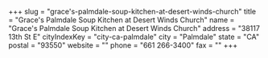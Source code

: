 +++
slug = "grace's-palmdale-soup-kitchen-at-desert-winds-church"
title = "Grace's Palmdale Soup Kitchen at Desert Winds Church"
name = "Grace's Palmdale Soup Kitchen at Desert Winds Church"
address = "38117 13th St E"
cityIndexKey = "city-ca-palmdale"
city = "Palmdale"
state = "CA"
postal = "93550"
website = ""
phone = "661 266-3400"
fax = ""
+++
